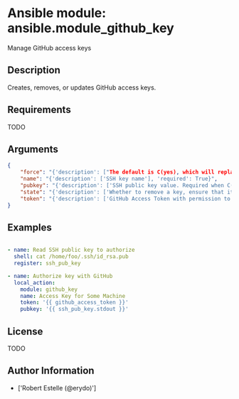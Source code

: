 # Ansible module: ansible.module_github_key


Manage GitHub access keys

## Description

Creates, removes, or updates GitHub access keys.

## Requirements

TODO

## Arguments

``` json
{
    "force": "{'description': ["The default is C(yes), which will replace the existing remote key if it's different than C(pubkey). If C(no), the key will only be set if no key with the given C(name) exists."], 'type': 'bool', 'default': True}",
    "name": "{'description': ['SSH key name'], 'required': True}",
    "pubkey": "{'description': ['SSH public key value. Required when C(state=present).']}",
    "state": "{'description': ['Whether to remove a key, ensure that it exists, or update its value.'], 'choices': ['present', 'absent'], 'default': 'present'}",
    "token": "{'description': ['GitHub Access Token with permission to list and create public keys.'], 'required': True}",
}
```

## Examples


``` yaml

- name: Read SSH public key to authorize
  shell: cat /home/foo/.ssh/id_rsa.pub
  register: ssh_pub_key

- name: Authorize key with GitHub
  local_action:
    module: github_key
    name: Access Key for Some Machine
    token: '{{ github_access_token }}'
    pubkey: '{{ ssh_pub_key.stdout }}'

```

## License

TODO

## Author Information
  - ['Robert Estelle (@erydo)']
